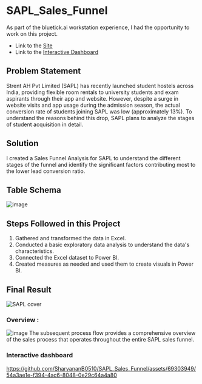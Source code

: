 # SAPL_Sales_Funnel

As part of the bluetick.ai workstation experience, I had the opportunity to work on this project.

- Link to the [Site](https://app.bluetick.ai/workstation/110)
- Link to the [Interactive Dashboard](https://www.novypro.com/project/sales-funnel-analysis-for-hostel-chain-power-bi)

## Problem Statement

Strent AH Pvt Limited (SAPL) has recently launched student hostels across India, providing flexible room rentals to university students and exam aspirants through their app and website. However, despite a surge in website visits and app usage during the admission season, the actual conversion rate of students joining SAPL was low (approximately 13%). To understand the reasons behind this drop, SAPL plans to analyze the stages of student acquisition in detail.

## Solution

I created a Sales Funnel Analysis for SAPL to understand the different stages of the funnel and identify the significant factors contributing most to the lower lead conversion ratio.

## Table Schema
![image](https://github.com/SharvananB0510/SAPL_Sales_Funnel/assets/69303949/b34ce4cc-735e-4c97-b09a-bb30d2725d4a)


## Steps Followed in this Project

1. Gathered and transformed the data in Excel.
2. Conducted a basic exploratory data analysis to understand the data's characteristics.
3. Connected the Excel dataset to Power BI.
4. Created measures as needed and used them to create visuals in Power BI.

## Final Result
![SAPL cover](https://github.com/SharvananB0510/SAPL_Sales_Funnel/assets/69303949/59c059d2-c891-4db4-b0f2-3845a705ea8b)

### Overview :
![image](https://github.com/SharvananB0510/SAPL_Sales_Funnel/assets/69303949/101d322d-1228-4e46-952b-60d00a0fe064)
The subsequent process flow provides a comprehensive overview of the sales process that operates throughout the entire SAPL sales funnel.

### Interactive dashboard



https://github.com/SharvananB0510/SAPL_Sales_Funnel/assets/69303949/54a3ae1e-f394-4ac6-8048-0e29c64a4a80




